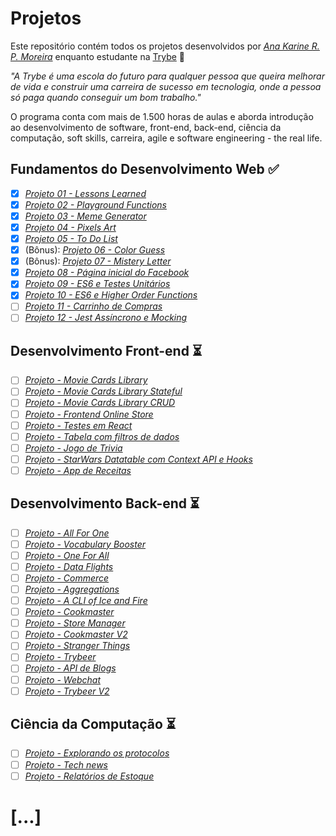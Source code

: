 # Projetos

Este repositório contém todos os projetos desenvolvidos por _[Ana Karine R. P. Moreira](https://www.linkedin.com/in/moreirakarine/)_ enquanto estudante na [Trybe](https://www.betrybe.com/) :rocket:

_"A Trybe é uma escola do futuro para qualquer pessoa que queira melhorar de vida e construir uma carreira de sucesso em tecnologia, onde a pessoa só paga quando conseguir um bom trabalho."_

O programa conta com mais de 1.500 horas de aulas e aborda introdução ao desenvolvimento de software, front-end, back-end, ciência da computação, soft skills, carreira, agile e software engineering - the real life.

## Fundamentos do Desenvolvimento Web :white_check_mark:

- [x] _[Projeto 01 - Lessons Learned](https://github.com/ana-karine/trybe-projects/tree/master/intro-dev-web/p1_lessons-learned)_
- [x] _[Projeto 02 - Playground Functions](https://github.com/ana-karine/trybe-projects/tree/master/intro-dev-web/p2_playground-functions)_
- [x] _[Projeto 03 - Meme Generator](https://github.com/ana-karine/trybe-projects/tree/master/intro-dev-web/p3_meme-generator)_
- [x] _[Projeto 04 - Pixels Art](https://github.com/ana-karine/trybe-projects/tree/master/intro-dev-web/p4_pixels-art)_
- [x] _[Projeto 05 - To Do List](https://github.com/ana-karine/trybe-projects/tree/master/intro-dev-web/p5_todo-list)_
- [x]  (Bônus): _[Projeto 06 - Color Guess](https://github.com/ana-karine/trybe-projects/tree/master/intro-dev-web/p6_color-guess)_
- [x]  (Bônus): _[Projeto 07 - Mistery Letter](https://github.com/ana-karine/trybe-projects/tree/master/intro-dev-web/p7_mistery-letter)_
- [x] _[Projeto 08 - Página inicial do Facebook](https://github.com/ana-karine/trybe-projects/tree/master/intro-dev-web/p8_facebook)_
- [x] _[Projeto 09 - ES6 e Testes Unitários](https://github.com/ana-karine/trybe-projects/tree/master/intro-dev-web/p9_unit-tests)_
- [x] _[Projeto 10 - ES6 e Higher Order Functions](https://github.com/ana-karine/trybe-projects/tree/master/intro-dev-web/p10_zoo)_
- [ ] _[Projeto 11 - Carrinho de Compras]()_
- [ ] _[Projeto 12 - Jest Assíncrono e Mocking]()_

## Desenvolvimento Front-end :hourglass_flowing_sand:

- [ ] _[Projeto - Movie Cards Library]()_
- [ ] _[Projeto - Movie Cards Library Stateful]()_
- [ ] _[Projeto - Movie Cards Library CRUD]()_
- [ ] _[Projeto - Frontend Online Store]()_
- [ ] _[Projeto - Testes em React]()_
- [ ] _[Projeto - Tabela com filtros de dados]()_
- [ ] _[Projeto - Jogo de Trivia]()_
- [ ]  _[Projeto - StarWars Datatable com Context API e Hooks]()_
- [ ] _[Projeto - App de Receitas]()_

## Desenvolvimento Back-end :hourglass_flowing_sand:

- [ ] _[Projeto - All For One]()_
- [ ] _[Projeto - Vocabulary Booster]()_
- [ ] _[Projeto - One For All]()_
- [ ] _[Projeto - Data Flights]()_
- [ ] _[Projeto - Commerce]()_
- [ ] _[Projeto - Aggregations]()_
- [ ] _[Projeto - A CLI of Ice and Fire]()_
- [ ] _[Projeto - Cookmaster]()_
- [ ] _[Projeto - Store Manager]()_
- [ ] _[Projeto - Cookmaster V2]()_
- [ ] _[Projeto - Stranger Things]()_
- [ ] _[Projeto - Trybeer]()_
- [ ] _[Projeto - API de Blogs]()_
- [ ] _[Projeto - Webchat]()_
- [ ] _[Projeto - Trybeer V2]()_

## Ciência da Computação :hourglass_flowing_sand:

- [ ] _[Projeto - Explorando os protocolos]()_
- [ ] _[Projeto - Tech news]()_
- [ ] _[Projeto - Relatórios de Estoque]()_

# [...]
